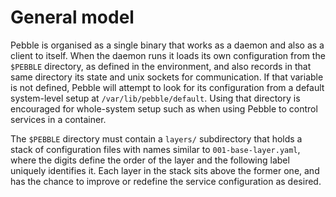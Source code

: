 # General model

Pebble is organised as a single binary that works as a daemon and also as a client to itself. When the daemon runs it loads its own configuration from the `$PEBBLE` directory, as defined in the environment, and also records in that same directory its state and unix sockets for communication. If that variable is not defined, Pebble will attempt to look for its configuration from a default system-level setup at `/var/lib/pebble/default`. Using that directory is encouraged for whole-system setup such as when using Pebble to control services in a container.

The `$PEBBLE` directory must contain a `layers/` subdirectory that holds a stack of configuration files with names similar to `001-base-layer.yaml`, where the digits define the order of the layer and the following label uniquely identifies it. Each layer in the stack sits above the former one, and has the chance to improve or redefine the service configuration as desired.
